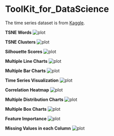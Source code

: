 # ToolKit_for_DataScience

The time series dataset is from [Kaggle](https://www.kaggle.com/datasets/nphantawee/pump-sensor-data). 


**TSNE Words**
![plot](./charts/tsne-words.png)

**TSNE Clusters**
![plot](./charts/tsne-clusers.png)

**Silhouette Scores**
![plot](./charts/cl2.png)



**Multiple Line Charts**
![plot](./charts/line_chart3.png)

**Multiple Bar Charts**
![plot](./charts/bar_chart.png)





**Time Series Visualization**
![plot](./charts/0.png)


**Correlation Heatmap**
![plot](./charts/heatmap.png)

**Multiple Distribution Charts**
![plot](./charts/dist_chart.png)

**Multiple Box Charts**
![plot](./charts/boxchart.png)



**Feature Importance**
![plot](./charts/imp.png)

**Missing Values in each Column**
![plot](./charts/miss.png)

